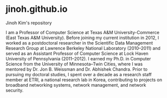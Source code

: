 # jinoh.github.io
Jinoh Kim's repository

I am a Professor of Computer Science at Texas A&M University-Commerce (East Texas A&M University). Before joining my current institution in 2012, I worked as a postdoctoral researcher in the Scientific Data Management Research Group at Lawrence Berkeley National Laboratory (2010–2011) and served as an Assistant Professor of Computer Science at Lock Haven University of Pennsylvania (2011–2012). I earned my Ph.D. in Computer Science from the University of Minnesota–Twin Cities, where I was mentored by Dr. Jon B. Weissman and Dr. Abhishek Chandra. Prior to pursuing my doctoral studies, I spent over a decade as a research staff member at ETRI, a national research lab in Korea, contributing to projects on broadband networking systems, network management, and network security.
